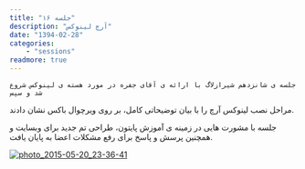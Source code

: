 ```yaml
---
title: "جلسه ۱۶"
description: "آرچ لینوکس"
date: "1394-02-28"
categories:
    - "sessions"
readmore: true
---
```

    جلسه ی شانزدهم شیرازلاگ با ارائه ی آقای جفره در مورد هسته ی لینوکس شروع شد و سپس
مراحل نصب لینوکس آرچ را با بیان توضیحاتی کامل، بر روی ویرچوال باکس نشان دادند.

جلسه با مشورت هایی در زمینه ی آموزش پایتون، طراحی تم جدید برای وبسایت و همچنین
پرسش و پاسخ برای رفع مشکلات اعضا به پایان یافت.

[![photo_2015-05-20_23-36-41](../../img/7700163a-fdbb-11e6-86dd-a088b4d860141488289227.8585417.jpg)](img/7700163a-fdbb-11e6-86dd-a088b4d860141488289227.8585417.jpg)
